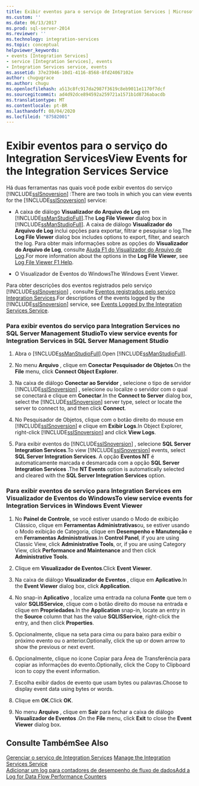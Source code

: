 ```yaml
---
title: Exibir eventos para o serviço de Integration Services | Microsoft Docs
ms.custom: ''
ms.date: 06/13/2017
ms.prod: sql-server-2014
ms.reviewer: ''
ms.technology: integration-services
ms.topic: conceptual
helpviewer_keywords:
- events [Integration Services]
- service [Integration Services], events
- Integration Services service, events
ms.assetid: 37e23946-10d1-4116-8568-8fd24067102e
author: chugugrace
ms.author: chugu
ms.openlocfilehash: a513c8fc917da2987f3619c8eb9011e1170f7dcf
ms.sourcegitcommit: ad4d92dce894592a259721a1571b1d8736abacdb
ms.translationtype: MT
ms.contentlocale: pt-BR
ms.lasthandoff: 08/04/2020
ms.locfileid: "87582001"
---
```

# <a name="view-events-for-the-integration-services-service"></a><span data-ttu-id="2abd2-102">Exibir eventos para o serviço do Integration Services</span><span class="sxs-lookup"><span data-stu-id="2abd2-102">View Events for the Integration Services Service</span></span>
  <span data-ttu-id="2abd2-103">Há duas ferramentas nas quais você pode exibir eventos do serviço [!INCLUDE[ssISnoversion](../includes/ssisnoversion-md.md)] :</span><span class="sxs-lookup"><span data-stu-id="2abd2-103">There are two tools in which you can view events for the [!INCLUDE[ssISnoversion](../includes/ssisnoversion-md.md)] service:</span></span>  
  
-   <span data-ttu-id="2abd2-104">A caixa de diálogo **Visualizador do Arquivo de Log** em [!INCLUDE[ssManStudioFull](../includes/ssmanstudiofull-md.md)].</span><span class="sxs-lookup"><span data-stu-id="2abd2-104">The **Log File Viewer** dialog box in [!INCLUDE[ssManStudioFull](../includes/ssmanstudiofull-md.md)].</span></span> <span data-ttu-id="2abd2-105">A caixa de diálogo **Visualizador do Arquivo de Log** inclui opções para exportar, filtrar e pesquisar o log.</span><span class="sxs-lookup"><span data-stu-id="2abd2-105">The **Log File Viewer** dialog box includes options to export, filter, and search the log.</span></span> <span data-ttu-id="2abd2-106">Para obter mais informações sobre as opções do **Visualizador do Arquivo de Log**, consulte [Ajuda F1 do Visualizador do Arquivo de Log](../relational-databases/logs/log-file-viewer-f1-help.md).</span><span class="sxs-lookup"><span data-stu-id="2abd2-106">For more information about the options in the **Log File Viewer**, see [Log File Viewer F1 Help](../relational-databases/logs/log-file-viewer-f1-help.md).</span></span>  
  
-   <span data-ttu-id="2abd2-107">O Visualizador de Eventos do Windows</span><span class="sxs-lookup"><span data-stu-id="2abd2-107">The Windows Event Viewer.</span></span>  
  
 <span data-ttu-id="2abd2-108">Para obter descrições dos eventos registrados pelo serviço [!INCLUDE[ssISnoversion](../includes/ssisnoversion-md.md)] , consulte [Eventos registrados pelo serviço Integration Services](service/events-logged-by-the-integration-services-service.md).</span><span class="sxs-lookup"><span data-stu-id="2abd2-108">For descriptions of the events logged by the [!INCLUDE[ssISnoversion](../includes/ssisnoversion-md.md)] service, see [Events Logged by the Integration Services Service](service/events-logged-by-the-integration-services-service.md).</span></span>  
  
### <a name="to-view-service-events-for-integration-services-in-sql-server-management-studio"></a><span data-ttu-id="2abd2-109">Para exibir eventos do serviço para Integration Services no SQL Server Management Studio</span><span class="sxs-lookup"><span data-stu-id="2abd2-109">To view service events for Integration Services in SQL Server Management Studio</span></span>  
  
1.  <span data-ttu-id="2abd2-110">Abra o [!INCLUDE[ssManStudioFull](../includes/ssmanstudiofull-md.md)].</span><span class="sxs-lookup"><span data-stu-id="2abd2-110">Open [!INCLUDE[ssManStudioFull](../includes/ssmanstudiofull-md.md)].</span></span>  
  
2.  <span data-ttu-id="2abd2-111">No menu **Arquivo** , clique em **Conectar Pesquisador de Objetos**.</span><span class="sxs-lookup"><span data-stu-id="2abd2-111">On the **File** menu, click **Connect Object Explorer**.</span></span>  
  
3.  <span data-ttu-id="2abd2-112">Na caixa de diálogo **Conectar ao Servidor** , selecione o tipo de servidor [!INCLUDE[ssISnoversion](../includes/ssisnoversion-md.md)] , selecione ou localize o servidor com o qual se conectará e clique em **Conectar**.</span><span class="sxs-lookup"><span data-stu-id="2abd2-112">In the **Connect to Server** dialog box, select the [!INCLUDE[ssISnoversion](../includes/ssisnoversion-md.md)] server type, select or locate the server to connect to, and then click **Connect**.</span></span>  
  
4.  <span data-ttu-id="2abd2-113">No Pesquisador de Objetos, clique com o botão direito do mouse em [!INCLUDE[ssISnoversion](../includes/ssisnoversion-md.md)] e clique em **Exibir Logs**.</span><span class="sxs-lookup"><span data-stu-id="2abd2-113">In Object Explorer, right-click [!INCLUDE[ssISnoversion](../includes/ssisnoversion-md.md)] and click **View Logs**.</span></span>  
  
5.  <span data-ttu-id="2abd2-114">Para exibir eventos do [!INCLUDE[ssISnoversion](../includes/ssisnoversion-md.md)] , selecione **SQL Server Integration Services**.</span><span class="sxs-lookup"><span data-stu-id="2abd2-114">To view [!INCLUDE[ssISnoversion](../includes/ssisnoversion-md.md)] events, select **SQL Server Integration Services**.</span></span> <span data-ttu-id="2abd2-115">A opção **Eventos NT** é automaticamente marcada e desmarcada com a opção **SQL Server Integration Services** .</span><span class="sxs-lookup"><span data-stu-id="2abd2-115">The **NT Events** option is automatically selected and cleared with the **SQL Server Integration Services** option.</span></span>  
  
### <a name="to-view-service-events-for-integration-services-in-windows-event-viewer"></a><span data-ttu-id="2abd2-116">Para exibir eventos de serviço para Integration Services em Visualizador de Eventos do Windows</span><span class="sxs-lookup"><span data-stu-id="2abd2-116">To view service events for Integration Services in Windows Event Viewer</span></span>  
  
1.  <span data-ttu-id="2abd2-117">No **Painel de Controle**, se você estiver usando o Modo de exibição Clássico, clique em **Ferramentas Administrativas**ou, se estiver usando o Modo exibição de Categoria, clique em **Desempenho e Manutenção** e em **Ferramentas Administrativas**.</span><span class="sxs-lookup"><span data-stu-id="2abd2-117">In **Control Panel**, if you are using Classic View, click **Administrative Tools**, or, if you are using Category View, click **Performance and Maintenance** and then click **Administrative Tools**.</span></span>  
  
2.  <span data-ttu-id="2abd2-118">Clique em **Visualizador de Eventos**.</span><span class="sxs-lookup"><span data-stu-id="2abd2-118">Click **Event Viewer**.</span></span>  
  
3.  <span data-ttu-id="2abd2-119">Na caixa de diálogo **Visualizador de Eventos** , clique em **Aplicativo**.</span><span class="sxs-lookup"><span data-stu-id="2abd2-119">In the **Event Viewer** dialog box, click **Application**.</span></span>  
  
4.  <span data-ttu-id="2abd2-120">No snap-in **Aplicativo** , localize uma entrada na coluna **Fonte** que tem o valor **SQLISService**, clique com o botão direito do mouse na entrada e clique em **Propriedades**.</span><span class="sxs-lookup"><span data-stu-id="2abd2-120">In the **Application** snap-in, locate an entry in the **Source** column that has the value **SQLISService**, right-click the entry, and then click **Properties**.</span></span>  
  
5.  <span data-ttu-id="2abd2-121">Opcionalmente, clique na seta para cima ou para baixo para exibir o próximo evento ou o anterior.</span><span class="sxs-lookup"><span data-stu-id="2abd2-121">Optionally, click the up or down arrow to show the previous or next event.</span></span>  
  
6.  <span data-ttu-id="2abd2-122">Opcionalmente, clique no ícone Copiar para Área de Transferência para copiar as informações do evento.</span><span class="sxs-lookup"><span data-stu-id="2abd2-122">Optionally, click the Copy to Clipboard icon to copy the event information.</span></span>  
  
7.  <span data-ttu-id="2abd2-123">Escolha exibir dados de evento que usam bytes ou palavras.</span><span class="sxs-lookup"><span data-stu-id="2abd2-123">Choose to display event data using bytes or words.</span></span>  
  
8.  <span data-ttu-id="2abd2-124">Clique em **OK**.</span><span class="sxs-lookup"><span data-stu-id="2abd2-124">Click **OK**.</span></span>  
  
9. <span data-ttu-id="2abd2-125">No menu **Arquivo** , clique em **Sair** para fechar a caixa de diálogo **Visualizador de Eventos** .</span><span class="sxs-lookup"><span data-stu-id="2abd2-125">On the **File** menu, click **Exit** to close the **Event Viewer** dialog box.</span></span>  
  
## <a name="see-also"></a><span data-ttu-id="2abd2-126">Consulte Também</span><span class="sxs-lookup"><span data-stu-id="2abd2-126">See Also</span></span>  
 <span data-ttu-id="2abd2-127">[Gerenciar o serviço de Integration Services](../../2014/integration-services/manage-the-integration-services-service.md) </span><span class="sxs-lookup"><span data-stu-id="2abd2-127">[Manage the Integration Services Service](../../2014/integration-services/manage-the-integration-services-service.md) </span></span>  
 [<span data-ttu-id="2abd2-128">Adicionar um log para contadores de desempenho de fluxo de dados</span><span class="sxs-lookup"><span data-stu-id="2abd2-128">Add a Log for Data Flow Performance Counters</span></span>](performance/performance-counters.md)  
  
  
